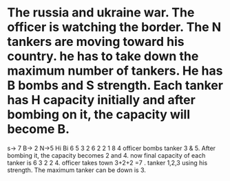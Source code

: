 # The russia and ukraine war. The officer is watching the border. The N tankers are moving toward his country. he has to take down the maximum number of tankers. He has B bombs and S strength. Each tanker has H capacity initially and after bombing on it, the capacity will become B.

s-> 7
B-> 2
N->5
Hi Bi
6 5
3 2
6 2
2 1
8 4
 officer bombs tanker 3 & 5. After bombing it, the capacity becomes 2 and 4. now final capacity of each tanker is 6 3 2 2 4. officer takes town 3+2+2 =7 . tanker 1,2,3 using his strength. 
 The maximum tanker can be down is 3.

